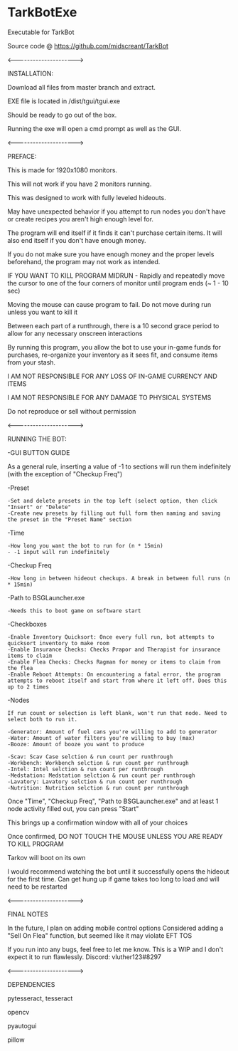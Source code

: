 # TarkBotExe
Executable for TarkBot

Source code @ https://github.com/midscreant/TarkBot

<--------------------->

INSTALLATION:

  Download all files from master branch and extract. 
  
  EXE file is located in /dist/tgui/tgui.exe
  
  Should be ready to go out of the box.
  
  Running the exe will open a cmd prompt as well as the GUI.

<--------------------->

PREFACE:

This is made for 1920x1080 monitors.

This will not work if you have 2 monitors running.

This was designed to work with fully leveled hideouts.

May have unexpected behavior if you attempt to run nodes you don't have or create recipes you aren't high enough level for. 

The program will end itself if it finds it can't purchase certain items. It will also end itself if you don't have enough money. 

If you do not make sure you have enough money and the proper levels beforehand, the program may not work as intended.

IF YOU WANT TO KILL PROGRAM MIDRUN - Rapidly and repeatedly move the cursor to one of the four corners of monitor until program ends (~ 1 - 10 sec)

Moving the mouse can cause program to fail. Do not move during run unless you want to kill it

Between each part of a runthrough, there is a 10 second grace period to allow for any necessary onscreen interactions

By running this program, you allow the bot to use your in-game funds for purchases, re-organize your inventory as it sees fit, and consume items from your stash. 

I AM NOT RESPONSIBLE FOR ANY LOSS OF IN-GAME CURRENCY AND ITEMS

I AM NOT RESPONSIBLE FOR ANY DAMAGE TO PHYSICAL SYSTEMS

Do not reproduce or sell without permission 


<--------------------->

RUNNING THE BOT:

-GUI BUTTON GUIDE

  As a general rule, inserting a value of -1 to sections will run them indefinitely (with the exception of "Checkup Freq")

  -Preset
  
    -Set and delete presets in the top left (select option, then click "Insert" or "Delete"
    -Create new presets by filling out full form then naming and saving the preset in the "Preset Name" section
    
  -Time
  
    -How long you want the bot to run for (n * 15min)
    - -1 input will run indefinitely
    
  -Checkup Freq
  
    -How long in between hideout checkups. A break in between full runs (n * 15min)
    
  -Path to BSGLauncher.exe
  
    -Needs this to boot game on software start
    
  -Checkboxes
  
    -Enable Inventory Quicksort: Once every full run, bot attempts to quicksort inventory to make room
    -Enable Insurance Checks: Checks Prapor and Therapist for insurance items to claim
    -Enable Flea Checks: Checks Ragman for money or items to claim from the flea
    -Enable Reboot Attempts: On encountering a fatal error, the program attempts to reboot itself and start from where it left off. Does this up to 2 times
    
  -Nodes
    
    If run count or selection is left blank, won't run that node. Need to select both to run it.
  
    -Generator: Amount of fuel cans you're willing to add to generator
    -Water: Amount of water filters you're willing to buy (max)
    -Booze: Amount of booze you want to produce
    
    -Scav: Scav Case selction & run count per runthrough
    -Workbench: Workbench selction & run count per runthrough
    -Intel: Intel selction & run count per runthrough
    -Medstation: Medstation selction & run count per runthrough
    -Lavatory: Lavatory selction & run count per runthrough
    -Nutrition: Nutrition selction & run count per runthrough
    
Once "Time", "Checkup Freq", "Path to BSGLauncher.exe" and at least 1 node activity filled out, you can press "Start"

This brings up a confirmation window with all of your choices

Once confirmed, DO NOT TOUCH THE MOUSE UNLESS YOU ARE READY TO KILL PROGRAM

Tarkov will boot on its own

I would recommend watching the bot until it successfully opens the hideout for the first time. Can get hung up if game takes too long to load and will need to be restarted

<--------------------->

FINAL NOTES

In the future, I plan on adding mobile control options
Considered adding a "Sell On Flea" function, but seemed like it may violate EFT TOS

If you run into any bugs, feel free to let me know. This is a WIP and I don't expect it to run flawlessly.
Discord: vluther123#8297

    
<--------------------->

DEPENDENCIES

pytesseract, tesseract

opencv

pyautogui

pillow
    
